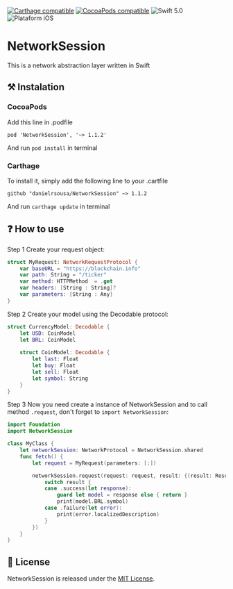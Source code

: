 [![Carthage compatible](https://img.shields.io/badge/Carthage-compatible-4BC51D.svg?style=plastic)](https://github.com/Carthage/Carthage)
[![CocoaPods compatible](https://img.shields.io/static/v1?label=CocoaPods&message=compatible&style=plastic&color=03fca5&logo=appveyo)](https://github.com/Carthage/Carthage)
![Swift 5.0](https://img.shields.io/static/v1?label=Swift&message=5.0&style=plastic&logo=appveyo)
![Plataform iOS](https://img.shields.io/static/v1?label=Plataform&message=iOS&color=F76831&style=plastic&logo=appveyo)

# NetworkSession

This is a network abstraction layer written in Swift

## ⚒ Instalation

### CocoaPods
Add this line in .podfile

`pod 'NetworkSession', '~> 1.1.2'`

And run `pod install` in terminal

### Carthage
To install it, simply add the following line to your .cartfile

`github "danielrsousa/NetworkSession" ~> 1.1.2`

And run `carthage update` in terminal

## ❓ How to use 

Step 1 
Create your request object:

```swift
struct MyRequest: NetworkRequestProtocol {
    var baseURL = "https://blockchain.info"
    var path: String = "/ticker"
    var method: HTTPMethod  = .get
    var headers: [String : String]?
    var parameters: [String : Any]
}
```

Step 2 
Create your model using the Decodable protocol:

```swift
struct CurrencyModel: Decodable {
    let USD: CoinModel
    let BRL: CoinModel
    
    struct CoinModel: Decodable {
        let last: Float
        let buy: Float
        let sell: Float
        let symbol: String
    }
}
```

Step 3 
Now you need create a instance of NetworkSession and to call method `.request`, don't forget to `import NetworkSession`:

```swift
import Foundation
import NetworkSession

class MyClass {
    let networkSession: NetworkProtocol = NetworkSession.shared
    func fetch() {
        let request = MyRequest(parameters: [:])

        networkSession.request(request: request, result: {(result: Result<CurrencyModel?, NetworkError>) in
            switch result {
            case .success(let response):
                guard let model = response else { return }
                print(model.BRL.symbol)
            case .failure(let error):
                print(error.localizedDescription)
            }
        })
    }
}
```

## 📝 License

NetworkSession is released under the [MIT License](LICENSE.md).





